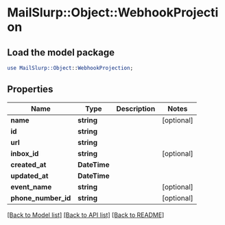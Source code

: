 # MailSlurp::Object::WebhookProjection

## Load the model package
```perl
use MailSlurp::Object::WebhookProjection;
```

## Properties
Name | Type | Description | Notes
------------ | ------------- | ------------- | -------------
**name** | **string** |  | [optional] 
**id** | **string** |  | 
**url** | **string** |  | 
**inbox_id** | **string** |  | [optional] 
**created_at** | **DateTime** |  | 
**updated_at** | **DateTime** |  | 
**event_name** | **string** |  | [optional] 
**phone_number_id** | **string** |  | [optional] 

[[Back to Model list]](../README#documentation-for-models) [[Back to API list]](../README#documentation-for-api-endpoints) [[Back to README]](../README)


